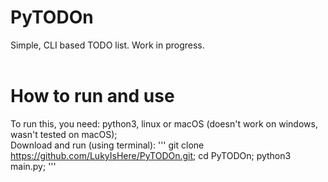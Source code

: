 # PyTODOn
Simple, CLI based TODO list. Work in progress.<br/>
<br/>
# How to run and use
To run this, you need: python3, linux or macOS (doesn't work on windows, wasn't tested on macOS); <br/>
Download and run (using terminal): 
'''
git clone https://github.com/LukyIsHere/PyTODOn.git; 
cd PyTODOn;
python3 main.py;
'''

